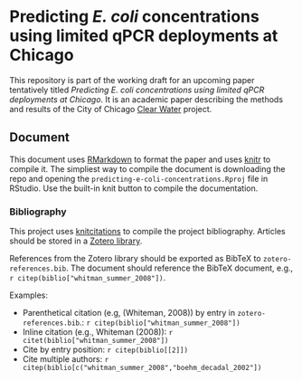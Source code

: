 # Predicting _E. coli_ concentrations using limited qPCR deployments at Chicago

This repository is part of the working draft for an upcoming paper tentatively titled _Predicting _E. coli_ concentrations using limited qPCR deployments at Chicago_. It is an academic paper describing the methods and results of the City of Chicago [Clear Water](https://github.com/Chicago/clear-water) project.

## Document

This document uses [RMarkdown](http://rmarkdown.rstudio.com/) to format the paper and uses [knitr](https://yihui.name/knitr/) to compile it. The simpliest way to compile the document is downloading the repo and opening the `predicting-e-coli-concentrations.Rproj` file in RStudio. Use the built-in knit button to compile the documentation.

### Bibliography

This project uses [knitcitations](https://github.com/cboettig/knitcitations) to compile the project bibliography. Articles should be stored in a [Zotero library](https://www.zotero.org/groups/187068/city_of_chicago_data_science_team/items/collectionKey/RJJ5U3BC).

References from the Zotero library should be exported as BibTeX to `zotero-references.bib`. The document should reference the BibTeX document, e.g., `r citep(biblio["whitman_summer_2008"])`.

Examples:

  * Parenthetical citation (e.g, (Whiteman, 2008)) by entry in `zotero-references.bib`.: `r citep(biblio["whitman_summer_2008"])`
  * Inline citation (e.g., Whiteman (2008)): `r citet(biblio["whitman_summer_2008"])`
  * Cite by entry position: `r citep(biblio[[2]])`
  * Cite multiple authors: `r citep(biblio[c("whitman_summer_2008","boehm_decadal_2002"])`
